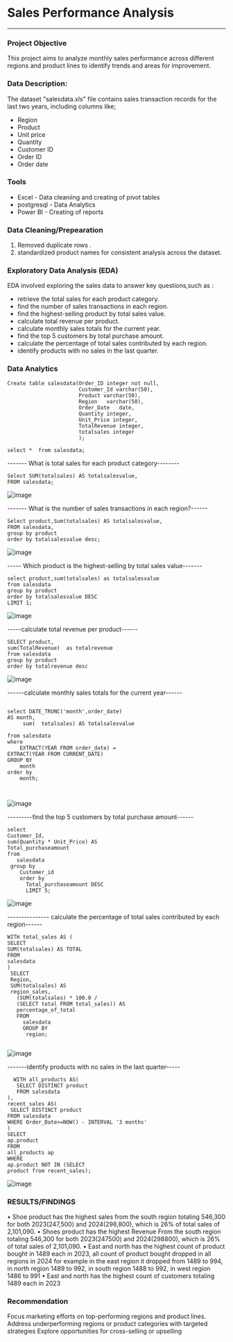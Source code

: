 # Sales Performance Analysis

---
### Project Objective


This project aims to analyze monthly sales performance across different regions and product lines to identify trends and areas for improvement.

### Data Description:

The dataset "salesdata.xls" file  contains sales transaction records for the last two years, including columns like;

- Region
- Product
- Unit price
- Quantity
- Customer ID
- Order ID
- Order date


### Tools

- Excel - Data cleaniing and creating of pivot tables
- postgresql - Data Analytics
- Power BI - Creating of reports


### Data Cleaning/Prepearation


1.	Removed duplicate rows .
2.	standardized product names for consistent analysis across the dataset.


### Exploratory Data Analysis (EDA)

EDA involved exploring the sales data to answer key questions,such as :


-  retrieve the total sales for each product category.
-  find the number of sales transactions in each region.
-  find the highest-selling product by total sales value.
-  calculate total revenue per product.
-  calculate monthly sales totals for the current year.
-  find the top 5 customers by total purchase amount.
-  calculate the percentage of total sales contributed by each region.
-  identify products with no sales in the last quarter.

### Data Analytics



```
Create table salesdata(Order_ID integer not null,
					   Customer_Id varchar(50),
					   Product varchar(50),
					   Region	varchar(50),
					   Order_Date	date,
					   Quantity integer,
					   Unit_Price integer,
					   TotalRevenue integer,
					   totalsales integer
					   );

```



```
select *  from salesdata;
```

------- What is  total sales for each product category--------
 
```
Select SUM(totalsales) AS totalsalesvalue,
FROM salesdata;
```
![image](https://github.com/user-attachments/assets/6fb3f422-72a4-4690-a33c-83470b556947)




------- What is the number of sales transactions in each region?------

```
Select product,Sum(totalsales) AS totalsalesvalue,
FROM salesdata,
group by product
order by totalsalesvalue desc;
```
![image](https://github.com/user-attachments/assets/da522e15-bbe2-4c6f-95be-30f379a47b8d)


----- Which product is the highest-selling  by total sales value-------

```
select product,sum(totalsales) as totalsalesvalue
from salesdata 
group by product
order by totalsalesvalue DESC
LIMIT 1;
```
![image](https://github.com/user-attachments/assets/fd45d72a-b443-404b-864a-bdcb823c7ce6)


 
-----calculate total revenue per product------

```
SELECT product,
sum(TotalRevenue)  as totalrevenue
from salesdata
group by product
order by totalrevenue desc

```
![image](https://github.com/user-attachments/assets/6dc0105e-58e3-4213-8d34-5029cd7445f7)



------calculate monthly sales totals for the current year------
```

select DATE_TRUNC('month',order_date)
AS month,
     sum(  totalsales) AS totalsalesvalue

from salesdata
where
    EXTRACT(YEAR FROM order_date) =
EXTRACT(YEAR FROM CURRENT_DATE)
GROUP BY
    month
order by 
	month;
	
 
```
![image](https://github.com/user-attachments/assets/36271504-815b-44b3-a099-4d8e65288a98)



---------find the top 5 customers by total purchase amount------
```
select 
Customer_Id,
sum(Quantity * Unit_Price) AS
Total_purchaseamount
from
   salesdata
 group by
    Customer_id
	order by
	  Total_purchaseamount DESC
	  LIMIT 5;
 ```
![image](https://github.com/user-attachments/assets/8100bd5d-1151-4b79-a820-e5d8e28af40f)


---------------	calculate the percentage of total sales contributed by each region------


```
WITH total_sales AS (
SELECT
SUM(totalsales) AS TOTAL
FROM 
salesdata
)
 SELECT
 Region,
 SUM(totalsales) AS
 region_sales,
   (SUM(totalsales) * 100.0 /
   (SELECT total FROM total_sales)) AS
   percentage_of_total
   FROM
     salesdata
	 GROUP BY 
	  region;
 
```
![image](https://github.com/user-attachments/assets/c588ae59-1f34-4ee1-944a-76a7b6712405)





   -------identify products with no sales in the last quarter-----
   
```
  WITH all_products AS(
   SELECT DISTINCT product
   FROM salesdata
),
recent_sales AS(
 SELECT DISTINCT product
FROM salesdata
WHERE Order_Date>=NOW() - INTERVAL '3 months'
)
SELECT
ap.product
FROM
all_products ap
WHERE
ap.product NOT IN (SELECT
product from recent_sales);

```

![image](https://github.com/user-attachments/assets/3f98a980-70ef-45a7-8520-1d4ca1cf00c3)





### RESULTS/FINDINGS

•	Shoe product has the highest sales from the south region totaling 546,300 for both 2023(247,500) and 2024(298,800), which is 26% of total sales of 2,101,090.
•	Shoes product has the highest Revenue From the south region totaling 546,300 for both 2023(247500)   and 2024(298800), which is 26% of total sales of 2,101,090.
•	East and north has the highest count of product bought  in 1489 each in 2023, all count of product bought dropped in all regions in 2024 for example in the east region it 
        dropped from 1489 to 994, in north region 1489 to 992, in south region 1488 to 992, in west region 1486 to 991
•	East and north has the highest count of customers totaling 1489 each in  2023







### Recommendation


 Focus marketing efforts on top-performing regions and product lines.
 Address underperforming regions or product categories with targeted strategies
 Explore opportunities for cross-selling or upselling

